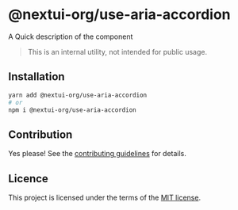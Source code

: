# @nextui-org/use-aria-accordion

A Quick description of the component

> This is an internal utility, not intended for public usage.

## Installation

```sh
yarn add @nextui-org/use-aria-accordion
# or
npm i @nextui-org/use-aria-accordion
```

## Contribution

Yes please! See the
[contributing guidelines](https://github.com/nextui-org/nextui/blob/master/CONTRIBUTING.md)
for details.

## Licence

This project is licensed under the terms of the
[MIT license](https://github.com/nextui-org/nextui/blob/master/LICENSE).
